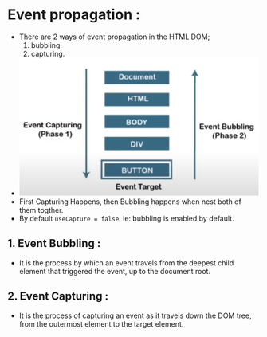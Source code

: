 # Event propagation :

-   There are 2 ways of event propagation in the HTML DOM;
    1. bubbling
    2. capturing.
-   ![Event_Bubbling_vs_Capturing](../../Images/Event-bubbling-capturing.png)
-   First Capturing Happens, then Bubbling happens when nest both of them togther.
-   By default `useCapture = false`. ie: bubbling is enabled by default.

## 1. Event Bubbling :

-   It is the process by which an event travels from the deepest child element that triggered the event, up to the document root.

## 2. Event Capturing :

-   It is the process of capturing an event as it travels down the DOM tree, from the outermost element to the target element.
